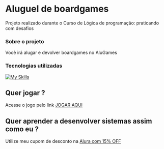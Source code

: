 # Aluguel de boardgames

Projeto realizado durante o Curso de Lógica de programação: praticando com desafios


### Sobre o projeto

Você irá alugar e devolver boardgames no AluGames

### Tecnologias utilizadas 

[![My Skills](https://skillicons.dev/icons?i=js,html,css)](https://skillicons.dev)

## Quer jogar ?

Acesse o jogo pelo link [JOGAR AQUI](https://number-drawer-kappa.vercel.app/)

## Quer aprender a desenvolver sistemas assim como eu ?

Utilize meu cupom de desconto na [Alura com 15% OFF](https://www.alura.com.br/indica-dev/priscilacaimi)
